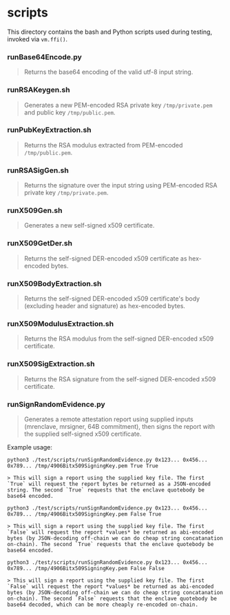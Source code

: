 # scripts
This directory contains the bash and Python scripts used during testing, invoked via `vm.ffi()`.

### runBase64Encode.py
> Returns the base64 encoding of the valid utf-8 input string.

### runRSAKeygen.sh
> Generates a new PEM-encoded RSA private key `/tmp/private.pem` and public key `/tmp/public.pem`. 

### runPubKeyExtraction.sh
> Returns the RSA modulus extracted from PEM-encoded `/tmp/public.pem`.

### runRSASigGen.sh
> Returns the signature over the input string using PEM-encoded RSA private key `/tmp/private.pem`.

### runX509Gen.sh
> Generates a new self-signed x509 certificate.

### runX509GetDer.sh
> Returns the self-signed DER-encoded x509 certificate as hex-encoded bytes.

### runX509BodyExtraction.sh
> Returns the self-signed DER-encoded x509 certificate's body (excluding header and signature) as hex-encoded bytes.

### runX509ModulusExtraction.sh
> Returns the RSA modulus from the self-signed DER-encoded x509 certificate.

### runX509SigExtraction.sh
> Returns the RSA signature from the self-signed DER-encoded x509 certificate.

### runSignRandomEvidence.py
> Generates a remote attestation report using supplied inputs (mrenclave, mrsigner, 64B commitment), then signs the report with the supplied self-signed x509 certificate. 

Example usage: 

`python3 ./test/scripts/runSignRandomEvidence.py 0x123... 0x456... 0x789... /tmp/4906Bitx509SigningKey.pem True True`
    
    > This will sign a report using the supplied key file. The first `True` will request the report bytes be returned as a JSON-encoded string. The second `True` requests that the enclave quotebody be base64 encoded.

`python3 ./test/scripts/runSignRandomEvidence.py 0x123... 0x456... 0x789... /tmp/4906Bitx509SigningKey.pem False True`
    
    > This will sign a report using the supplied key file. The first `False` will request the report *values* be returned as abi-encoded bytes (by JSON-decoding off-chain we can do cheap string concatanation on-chain). The second `True` requests that the enclave quotebody be base64 encoded.

`python3 ./test/scripts/runSignRandomEvidence.py 0x123... 0x456... 0x789... /tmp/4906Bitx509SigningKey.pem False False`
    
    > This will sign a report using the supplied key file. The first `False` will request the report *values* be returned as abi-encoded bytes (by JSON-decoding off-chain we can do cheap string concatanation on-chain). The second `False` requests that the enclave quotebody be base64 decoded, which can be more cheaply re-encoded on-chain.